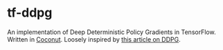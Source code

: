 # tf-ddpg

An implementation of Deep Deterministic Policy Gradients in TensorFlow. Written in [Coconut](http://coconut-lang.org/). Loosely inspired by [this article on DDPG](https://pemami4911.github.io/blog/2016/08/21/ddpg-rl.html).
